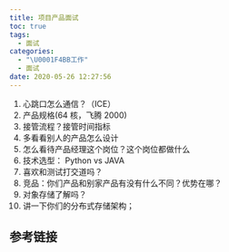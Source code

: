```yaml
---
title: 项目产品面试
toc: true
tags:
  - 面试
categories:
  - "\U0001F4BB工作"
  - 面试
date: 2020-05-26 12:27:56
---
```

1. 心跳口怎么通信？（ICE）
2. 产品规格(64 核，飞腾 2000)
3. 接管流程？接管时间指标
4. 多看看别人的产品怎么设计
5. 怎么看待产品经理这个岗位？这个岗位都做什么
6. 技术选型： Python vs JAVA
7. 喜欢和测试打交道吗？
8. 竞品：你们产品和别家产品有没有什么不同？优势在哪？
9. 对象存储了解吗？
10. 讲一下你们的分布式存储架构；

## 参考链接
